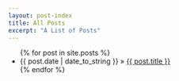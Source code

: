 ```yaml
---
layout: post-index
title: All Posts
excerpt: "A List of Posts"
---
```


<ul>
  {% for post in site.posts %}
    <li>
        <span>{{ post.date | date_to_string }}</span> » <a href="{{ post.url }}" title="{{ post.title }}">{{ post.title }}</a>
    </li>
  {% endfor %}
</ul>
